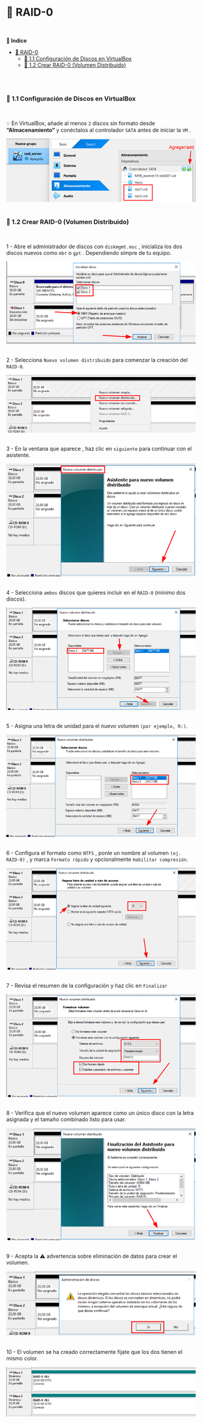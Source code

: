 # 💽 RAID-0
<br>

**📑 Indice**
- [💽 RAID-0](#-raid-0)
    - [🔧 1.1 Configuración de Discos en VirtualBox](#-11-configuración-de-discos-en-virtualbox)
    - [💽 1.2 Crear RAID-0 (Volumen Distribuido)](#-12-crear-raid-0-volumen-distribuido)

<br>
<br>

### 🔧 1.1 Configuración de Discos en VirtualBox
<br>

💡 En VirtualBox, añade al menos ``2`` discos sin formato desde **“Almacenamiento”** y conéctalos al controlador ``SATA`` antes de iniciar la ``VM`` .

![Nuevos Discos](./img/raid0/virtualbox1.png)
<br>
<br>


### 💽 1.2 Crear RAID-0 (Volumen Distribuido)
<br>

1 - Abre el administrador de discos con ``diskmgmt.msc`` , inicializa los dos discos nuevos como ``mbr`` o ``gpt`` . Dependiendo simpre de tu equipo.

![Inicializar Disco](./img/raid0/raid0.png)
<br>
<br>


2 - Selecciona ``Nuevo volumen distribuido`` para comenzar la creación del ``RAID-0``.

![Nuevo volumen distribuido](./img/raid0/raid1.png)
<br>
<br>



3 - En la ventana que aparece , haz clic en ``siguiente`` para continuar con el asistente.

![Asistente](./img/raid0/raid2.png)
<br>
<br>


4 - Selecciona ``ambos`` discos que quieres incluir en el ``RAID-0`` (mínimo dos discos).

![Seleccionar dos discos](./img/raid0/raid3.png)
<br>
<br>


5 - Asigna una letra de unidad para el nuevo volumen ``(por ejemplo, R:)``.

![Letra de la unidad](./img/raid0/raid4.png)
<br>
<br>


6 - Configura el formato como ``NTFS`` , ponle un nombre al volumen ``(ej. RAID-0)`` , y marca ``Formato rápido`` y opcionalmente ``Habilitar compresión``.

![Formato del disco](./img/raid0/raid5.png)
<br>
<br>


7 - Revisa el resumen de la configuración y haz clic en ``Finalizar``

![Finalizar configuración](./img/raid0/raid6.png)
<br>
<br>


8 - Verifica que el nuevo volumen aparece como un único disco con la letra asignada y el tamaño combinado listo para usar.  

![Verificacion de raid0](./img/raid0/raid7.png)
<br>
<br>


9 - Acepta la ⚠️ advertencia sobre eliminación de datos para crear el volumen.

![Advertencia](./img/raid0/raid8.png)
<br>
<br>


10 - El volumen se ha creado correctamente fijate que los dos tienen el mismo color.

![RAID 0 creado](./img/raid0/raid9.png)

